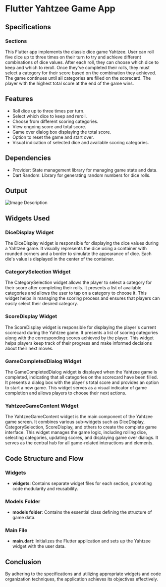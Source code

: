 # Flutter Yahtzee Game App

## Specifications

### Sections

This Flutter app implements the classic dice game Yahtzee. User can roll five dice up to three times on their turn to try and achieve different combinations of dice values. After each roll, they can choose which dice to keep and which to reroll. Once they've completed their rolls, they must select a category for their score based on the combination they achieved. The game continues until all categories are filled on the scorecard. The player with the highest total score at the end of the game wins.

## Features

- Roll dice up to three times per turn.
- Select which dice to keep and reroll.
- Choose from different scoring categories.
- View ongoing score and total score.
- Game over dialog box displaying the total score.
- Option to reset the game and start over.
- Visual indication of selected dice and available scoring categories.

## Dependencies

- Provider: State management library for managing game state and data.
- Dart Random: Library for generating random numbers for dice rolls.

## Output

![Image Description](https://github.com/cs442app/mp2-shubhgupta101/blob/main/output.png)


## Widgets Used

### DiceDisplay Widget

The DiceDisplay widget is responsible for displaying the dice values during a Yahtzee game. It visually represents the dice using a container with rounded corners and a border to simulate the appearance of dice. Each die's value is displayed in the center of the container.

### CategorySelection Widget

The CategorySelection widget allows the player to select a category for their score after completing their rolls. It presents a list of available categories and allows the user to tap on a category to choose it. This widget helps in managing the scoring process and ensures that players can easily select their desired category.

### ScoreDisplay Widget

The ScoreDisplay widget is responsible for displaying the player's current scorecard during the Yahtzee game. It presents a list of scoring categories along with the corresponding scores achieved by the player. This widget helps players keep track of their progress and make informed decisions about their next moves.

### GameCompletedDialog Widget

The GameCompletedDialog widget is displayed when the Yahtzee game is completed, indicating that all categories on the scorecard have been filled. It presents a dialog box with the player's total score and provides an option to start a new game. This widget serves as a visual indicator of game completion and allows players to choose their next actions.

### YahtzeeGameContent Widget

The YahtzeeGameContent widget is the main component of the Yahtzee game screen. It combines various sub-widgets such as DiceDisplay, CategorySelection, ScoreDisplay, and others to create the complete game interface. This widget manages the game logic, including rolling dice, selecting categories, updating scores, and displaying game over dialogs. It serves as the central hub for all game-related interactions and elements.

## Code Structure and Flow

### Widgets

- **widgets**: Contains separate widget files for each section, promoting code modularity and reusability.

### Models Folder

- **models folder**: Contains the essential class defining the structure of game data.

### Main File

- **main.dart**: Initializes the Flutter application and sets up the Yahtzee widget with the user data.

## Conclusion

By adhering to the specifications and utilizing appropriate widgets and code organization techniques, the application achieves its objectives effectively.
